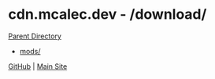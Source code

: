 # cdn.mcalec.dev - /download/

[Parent Directory](../)  

- [mods/](/mods/)

[GitHub](https://github.com/McAlec1/cdn-mcalec-dev/) | [Main Site](https://www.mcalec.dev/)

